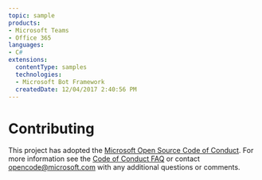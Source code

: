 ```yaml
---
topic: sample
products:
- Microsoft Teams
- Office 365
languages:
- C#
extensions:
  contentType: samples
  technologies:
  - Microsoft Bot Framework
  createdDate: 12/04/2017 2:40:56 PM
---
```

# Contributing

This project has adopted the [Microsoft Open Source Code of Conduct](https://opensource.microsoft.com/codeofconduct/). For more information see the [Code of Conduct FAQ](https://opensource.microsoft.com/codeofconduct/faq/) or contact [opencode@microsoft.com](mailto:opencode@microsoft.com) with any additional questions or comments.

